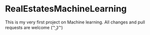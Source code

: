 # RealEstatesMachineLearning
This is my very first project on Machine learning.
All changes and pull requests are welcome ( ͡ᵔ ͜ʖ ͡ᵔ)
